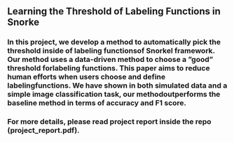 ## Learning the Threshold of Labeling Functions in Snorke
### In this project, we develop a method to automatically pick the threshold inside of labeling functionsof Snorkel framework.  Our method uses a data-driven method to choose a ”good” threshold forlabeling functions.  This paper aims to reduce human efforts when users choose and define labelingfunctions. We have shown in both simulated data and a simple image classification task, our methodoutperforms the baseline method in terms of accuracy and F1 score.

### For more details, please read project report inside the repo (project_report.pdf). 
